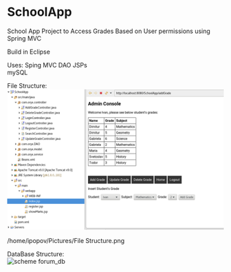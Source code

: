 # SchoolApp
School App Project to Access Grades Based on User permissions using Spring MVC

Build in Eclipse

Uses:
Sping MVC
DAO
JSPs  
mySQL

File Structure:  
![structure](https://raw.githubusercontent.com/iordan-popov/SchoolApp/master/File%20Structure.png)  


/home/ipopov/Pictures/File Structure.png

DataBase Structure:  
![scheme forum_db](https://user-images.githubusercontent.com/32633866/37174851-70afe3ce-2320-11e8-86c7-4686008afadd.JPG)
